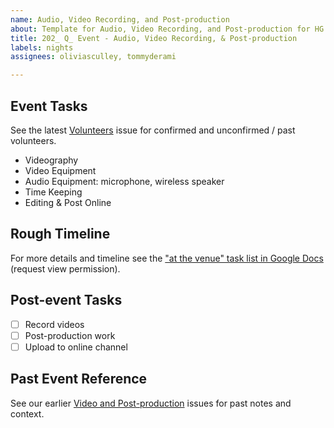 ```yaml
---
name: Audio, Video Recording, and Post-production
about: Template for Audio, Video Recording, and Post-production for HG Nights
title: 202_ Q_ Event - Audio, Video Recording, & Post-production
labels: nights
assignees: oliviasculley, tommyderami

---
```


## Event Tasks
See the latest [Volunteers](https://github.com/hackgvl/nights/issues?q=volunteers+in%3Atitle+is%3Aissue) issue for confirmed and unconfirmed / past volunteers.

- Videography
- Video Equipment
- Audio Equipment: microphone, wireless speaker
- Time Keeping
- Editing & Post Online

## Rough Timeline
For more details and timeline see the ["at the venue" task list in Google Docs](https://docs.google.com/document/d/125rjwgs5GkJndW0W2NQOFAGp6f8dV33HrctWKhtORXk/edit?tab=t.0) (request view permission).

## Post-event Tasks
- [ ] Record videos
- [ ] Post-production work
- [ ] Upload to online channel

## Past Event Reference
See our earlier [Video and Post-production](https://github.com/hackgvl/nights/issues?q=video+in%3Atitle+is%3Aissue) issues for past notes and context.
